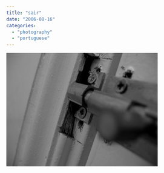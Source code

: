 ```yaml
---
title: "sair"
date: "2006-08-16"
categories: 
  - "photography"
  - "portuguese"
---
```


[![](images/sair.jpg)](http://photos1.blogger.com/blogger/7083/408/1600/sair.jpg)
